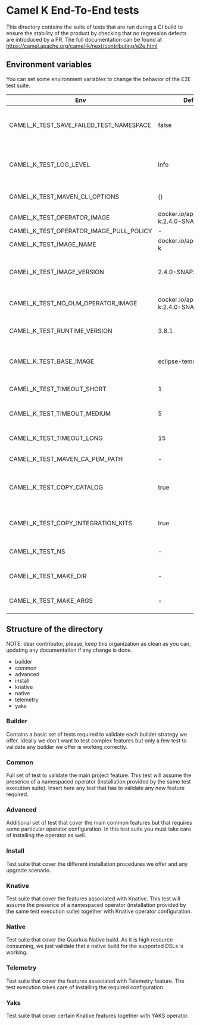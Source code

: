 # Camel K End-To-End tests

This directory contains the suite of tests that are run during a CI build to ensure the stability of the product by checking that no regression defects are introduced by a PR. The full documentation can be found at https://camel.apache.org/camel-k/next/contributing/e2e.html

## Environment variables

You can set some environment variables to change the behavior of the E2E test suite.

| Env                                     | Default                                 | Description                                                                                                                                   |
|-----------------------------------------|-----------------------------------------|-----------------------------------------------------------------------------------------------------------------------------------------------|
| CAMEL_K_TEST_SAVE_FAILED_TEST_NAMESPACE | false                                   | Used to not remove the temporary test namespaces after the test run. Enables better analysis of resources after the test                      |
| CAMEL_K_TEST_LOG_LEVEL                  | info                                    | Logging level used to run the tests and used in Maven commands run by the operator (if level is `debug` the Maven commands use `-X` option).  |
| CAMEL_K_TEST_MAVEN_CLI_OPTIONS          | {}                                      | Maven CLI options used to run Camel K integrations during the tests.                                                                          |
| CAMEL_K_TEST_OPERATOR_IMAGE             | docker.io/apache/camel-k:2.4.0-SNAPSHOT | Camel K operator image used in operator installation.                                                                                         |
| CAMEL_K_TEST_OPERATOR_IMAGE_PULL_POLICY | -                                       | Operator image pull policy.                                                                                                                   |
| CAMEL_K_TEST_IMAGE_NAME                 | docker.io/apache/camel-k                | Camel K operator image name used in operator installation.                                                                                    |
| CAMEL_K_TEST_IMAGE_VERSION              | 2.4.0-SNAPSHOT                          | Camel K operator image version used in operator installation. Value is retrieved from `pkg/util/defaults/defaults.go`                         |
| CAMEL_K_TEST_NO_OLM_OPERATOR_IMAGE      | docker.io/apache/camel-k:2.4.0-SNAPSHOT | Camel K operator image used in non OLM based operator installation.                                                                           |
| CAMEL_K_TEST_RUNTIME_VERSION            | 3.8.1                                   | Camel K runtime version used for the integrations. Value is retrieved from `pkg/util/defaults/defaults.go`                                    |
| CAMEL_K_TEST_BASE_IMAGE                 | eclipse-temurin:17                      | Camel K runtime base image used for the integrations. Value is retrieved from `pkg/util/defaults/defaults.go`                                 |
| CAMEL_K_TEST_TIMEOUT_SHORT              | 1                                       | Customize the timeouts (in minutes) used in test assertions.                                                                                  |
| CAMEL_K_TEST_TIMEOUT_MEDIUM             | 5                                       | Customize the timeouts (in minutes) used in test assertions.                                                                                  |
| CAMEL_K_TEST_TIMEOUT_LONG               | 15                                      | Customize the timeouts (in minutes) used in test assertions.                                                                                  |
| CAMEL_K_TEST_MAVEN_CA_PEM_PATH          | -                                       | Optional Maven certificate path.                                                                                                              |
| CAMEL_K_TEST_COPY_CATALOG               | true                                    | Enable/disable the optimization to copy the Camel Catalog from default operator namespace for each test namespace.                            |
| CAMEL_K_TEST_COPY_INTEGRATION_KITS      | true                                    | Enable/disable the optimization to copy integration kits from default operator namespace for each test namespace.                             |
| CAMEL_K_TEST_NS                         | -                                       | Custom test namespace name used to create temporary namespaces.                                                                               |
| CAMEL_K_TEST_MAKE_DIR                   | -                                       | Used in Helm and Kustomize install tests as Makefile root dir.                                                                                |
| CAMEL_K_TEST_MAKE_ARGS                  | -                                       | Used in Helm and Kustomize install tests as Makefile arguments.                                                                               |

## Structure of the directory

NOTE: dear contributor, please, keep this organization as clean as you can, updating any documentation if any change is done.

* builder
* common
* advanced
* install
* knative
* native
* telemetry
* yaks

### Builder

Contains a basic set of tests required to validate each builder strategy we offer. Ideally we don't want to test complex features but only a few test to validate any builder we offer is working correctly.

### Common

Full set of test to validate the main project feature. This test will assume the presence of a namespaced operator (installation provided by the same test execution suite). Insert here any test that has to validate any new feature required.

### Advanced

Additional set of test that cover the main common features but that requires some particular operator configuration. In this test suite you must take care of installing the operator as well.

### Install

Test suite that cover the different installation procedures we offer and any upgrade scenario.

### Knative

Test suite that cover the features associated with Knative. This test will assume the presence of a namespaced operator (installation provided by the same test execution suite) together with Knative operator configuration.

### Native

Test suite that cover the Quarkus Native build. As it is high resource consuming, we just validate that a native build for the supported DSLs is working.

### Telemetry

Test suite that cover the features associated with Telemetry feature. The test execution takes care of installing the required configuration.

### Yaks

Test suite that cover certain Knative features together with YAKS operator.
